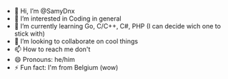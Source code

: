 - 👋 Hi, I’m @SamyDnx
- 👀 I’m interested in Coding in general
- 🌱 I’m currently learning Go, C/C++, C#, PHP (I can decide wich one to stick with)
- 💞️ I’m looking to collaborate on cool things
- 📫 How to reach me don't
- 😄 Pronouns: he/him
- ⚡ Fun fact: I'm from Belgium (wow)

<!---
SamyDnx/SamyDnx is a ✨ special ✨ repository because its `README.md` (this file) appears on your GitHub profile.
You can click the Preview link to take a look at your changes.
--->
